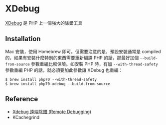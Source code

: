 # XDebug

[XDebug](http://xdebug.org/) 是 PHP 上一個強大的除錯工具

## Installation

Mac 安裝，使用 Homebrew 即可。但需要注意的是，預設安裝通常是 compiled 的，如果有安裝什麼特別的東西需要重新編譯 PHP 的話，那最好加個 `--build-from-source` 參數重編比較保險。如安裝 PHP 時，有加 `--with-thread-safety` 參數重編 PHP 的話，就必須要加此參數讓 XDebug 也重編：

```
$ brew install php70 --with-thread-safety
$ brew install php70-xdebug --build-from-source
```

## Reference

* [Xdebug 遠端除錯 (Remote Debugging)](http://blog.crboy.net/2012/06/xdebug-remote-debugging.html)
* KCachegrind
